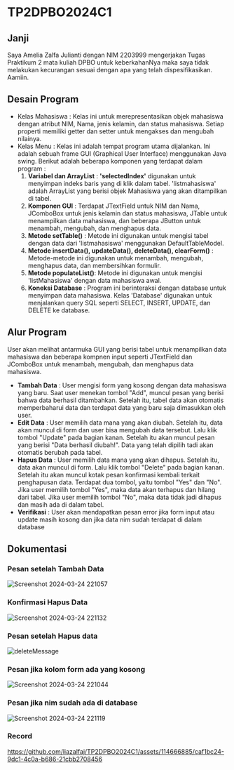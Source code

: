 # TP2DPBO2024C1
## Janji
Saya Amelia Zalfa Julianti dengan NIM 2203999 mengerjakan Tugas Praktikum 2 mata kuliah DPBO untuk keberkahanNya maka saya tidak melakukan kecurangan sesuai dengan apa yang telah dispesifikasikan. Aamiin.
## Desain Program
* Kelas Mahasiswa : Kelas ini untuk merepresentasikan objek mahasiswa dengan atribut NIM, Nama, jenis kelamin, dan status mahasiswa. Setiap properti memiliki getter dan setter untuk mengakses dan mengubah nilainya.
* Kelas Menu : Kelas ini adalah tempat program utama dijalankan. Ini adalah sebuah frame GUI (Graphical User Interface) menggunakan Java swing. Berikut adalah beberapa komponen yang terdapat dalam program :
  1. **Variabel dan ArrayList** : **'selectedIndex'** digunakan untuk menyimpan indeks baris yang di klik dalam tabel. 'listmahasiswa' adalah ArrayList yang berisi objek Mahasiswa yang akan ditampilkan di tabel.
  2. **Komponen GUI** : Terdapat JTextField untuk NIM dan Nama, JComboBox untuk jenis kelamin dan status mahasiswa, JTable untuk menampilkan data mahasiswa, dan beberapa JButton untuk menambah, mengubah, dan menghapus data.
  3. **Metode setTable()** : Metode ini digunakan untuk mengisi tabel dengan data dari 'listmahasiswa' menggunakan DefaultTableModel.
  4. **Metode insertData(), updateData(), deleteData(), clearForm()** : Metode-metode ini digunakan untuk menambah, mengubah, menghapus data, dan membersihkan formulir.
  5. **Metode populateList()**: Metode ini digunakan untuk mengisi 'listMahasiswa' dengan data mahasiswa awal.
  6. **Koneksi Database** : Program ini berinteraksi dengan database untuk menyimpan data mahasiswa. Kelas 'Database' digunakan untuk menjalankan query SQL seperti SELECT, INSERT, UPDATE, dan DELETE ke database.
  
## Alur Program
User akan melihat antarmuka GUI yang berisi tabel untuk menampilkan data mahasiswa dan beberapa kompnen input seperti JTextField dan JComboBox untuk menambah, mengubah, dan menghapus data mahasiswa.
* **Tambah Data** : User mengisi form yang kosong dengan data mahasiswa yang baru. Saat user menekan tombol "Add", muncul pesan yang berisi bahwa data berhasil ditambahkan. Setelah itu, tabel data akan otomatis memperbaharui data dan terdapat data yang baru saja dimasukkan oleh user.
* **Edit Data** : User memilih data mana yang akan diubah. Setelah itu, data akan muncul di form dan user bisa mengubah data tersebut. Lalu klik tombol "Update" pada bagian kanan. Setelah itu akan muncul pesan yang berisi "Data berhasil diubah!". Data yang telah dipilih tadi akan otomatis berubah pada tabel.
* **Hapus Data** : User memilih data mana yang akan dihapus. Setelah itu, data akan muncul di form. Lalu klik tombol "Delete" pada bagian kanan. Setelah itu akan muncul kotak pesan konfirmasi kembali terkait penghapusan data. Terdapat dua tombol, yaitu tombol "Yes" dan "No". Jika user memilih tombol "Yes", maka data akan terhapus dan hilang dari tabel. Jika user memilih tombol "No", maka data tidak jadi dihapus dan masih ada di dalam tabel.
* **Verifikasi** : User akan mendapatkan pesan error jika form input atau update masih kosong dan jika data nim sudah terdapat di dalam database

## Dokumentasi

### Pesan setelah Tambah Data
![Screenshot 2024-03-24 221057](https://github.com/liazalfaj/TP2DPBO2024C1/assets/114666885/232d08b3-886d-4532-a0c9-09da89e8110b)

### Konfirmasi Hapus Data
![Screenshot 2024-03-24 221132](https://github.com/liazalfaj/TP2DPBO2024C1/assets/114666885/2acbb8b4-d9a9-4213-a6f8-8f77410533a0)
### Pesan setelah Hapus data
![deleteMessage](https://github.com/liazalfaj/LP5DPBO2024C1/assets/114666885/e6e67cf2-63d3-451a-97e2-cd2a6fc624c4)
### Pesan jika kolom form ada yang kosong
![Screenshot 2024-03-24 221044](https://github.com/liazalfaj/TP2DPBO2024C1/assets/114666885/d982ff45-9403-4a97-bd7b-3c4bc74f3302)
### Pesan jika nim sudah ada di database
![Screenshot 2024-03-24 221119](https://github.com/liazalfaj/TP2DPBO2024C1/assets/114666885/d5fac1ac-58df-4091-9cc0-2c881d441eeb)

### Record
https://github.com/liazalfaj/TP2DPBO2024C1/assets/114666885/caf1bc24-9dc1-4c0a-b686-21cbb2708456



